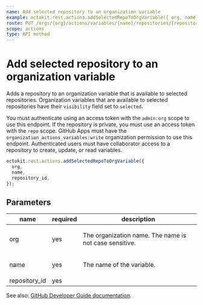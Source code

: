 ```yaml
---
name: Add selected repository to an organization variable
example: octokit.rest.actions.addSelectedRepoToOrgVariable({ org, name, repository_id })
route: PUT /orgs/{org}/actions/variables/{name}/repositories/{repository_id}
scope: actions
type: API method
---
```


# Add selected repository to an organization variable

Adds a repository to an organization variable that is available to selected repositories.
Organization variables that are available to selected repositories have their `visibility` field set to `selected`.

You must authenticate using an access token with the `admin:org` scope to use this endpoint.
If the repository is private, you must use an access token with the `repo` scope.
GitHub Apps must have the `organization_actions_variables:write` organization permission to use this endpoint.
Authenticated users must have collaborator access to a repository to create, update, or read variables.

```js
octokit.rest.actions.addSelectedRepoToOrgVariable({
  org,
  name,
  repository_id,
});
```

## Parameters

<table>
  <thead>
    <tr>
      <th>name</th>
      <th>required</th>
      <th>description</th>
    </tr>
  </thead>
  <tbody>
    <tr><td>org</td><td>yes</td><td>

The organization name. The name is not case sensitive.

</td></tr>
<tr><td>name</td><td>yes</td><td>

The name of the variable.

</td></tr>
<tr><td>repository_id</td><td>yes</td><td>

</td></tr>
  </tbody>
</table>

See also: [GitHub Developer Guide documentation](https://docs.github.com/rest/actions/variables#add-selected-repository-to-an-organization-variable).
